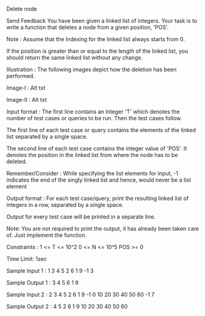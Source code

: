 Delete node

Send Feedback
You have been given a linked list of integers. Your task is to write a function that deletes a node from a given position, 'POS'.

Note :
Assume that the Indexing for the linked list always starts from 0.

If the position is greater than or equal to the length of the linked list, you should return the same linked list without any change.

Illustration :
The following images depict how the deletion has been performed.

Image-I :
Alt txt

Image-II :
Alt txt

Input format :
The first line contains an Integer 'T' which denotes the number of test cases or queries to be run. Then the test cases follow.

The first line of each test case or query contains the elements of the linked list separated by a single space. 

The second line of each test case contains the integer value of 'POS'. It denotes the position in the linked list from where the node has to be deleted.

Remember/Consider :
While specifying the list elements for input, -1 indicates the end of the singly linked list and hence, would never be a list element

Output format :
For each test case/query, print the resulting linked list of integers in a row, separated by a single space.

Output for every test case will be printed in a separate line.

Note:
You are not required to print the output, it has already been taken care of. Just implement the function. 

Constraints :
1 <= T <= 10^2
0 <= N <= 10^5
POS >= 0

Time Limit: 1sec

Sample Input 1 :
1 
3 4 5 2 6 1 9 -1
3

Sample Output 1 :
3 4 5 6 1 9

Sample Input 2 :
2
3 4 5 2 6 1 9 -1
0
10 20 30 40 50 60 -1
7

Sample Output 2 :
4 5 2 6 1 9
10 20 30 40 50 60
